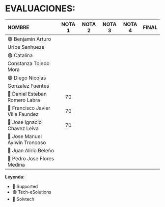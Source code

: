# EVALUACIONES:

| NOMBRE | NOTA 1 | NOTA 2 | NOTA 3 | NOTA 4 | FINAL |
|:-------|:------:|:------:|:------:|:------:|:-----:|
| 🟢 Benjamin Arturo Uribe Sanhueza | | | | | |
| 🟢 Catalina Constanza Toledo Mora | | | | | |
| 🟢 Diego Nicolas Gonzalez Fuentes | | | | | |
| 🔴 Daniel Esteban Romero Labra |70 | | | | |
| 🔴 Francisco Javier Villa Faundez |70 | | | | |
| 🔴 Jose Ignacio Chavez Leiva |70 | | | | |
| 🔵 Jose Manuel Aylwin Troncoso | | | | | |
| 🔵 Juan Alirio Beleño | | | | | |
| 🔵 Pedro Jose Flores Medina | | | | | |

**Leyenda:**
- 🔴 Supported
- 🟢 Tech-eSolutions
- 🔵 Solvtech
